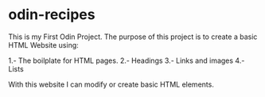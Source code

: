 # odin-recipes

This is my First Odin Project. The purpose of this project is to create a basic HTML
Website using:

1.- The boilplate for HTML pages.
2.- Headings
3.- Links and images
4.- Lists

With this website I can modify or create basic HTML elements.